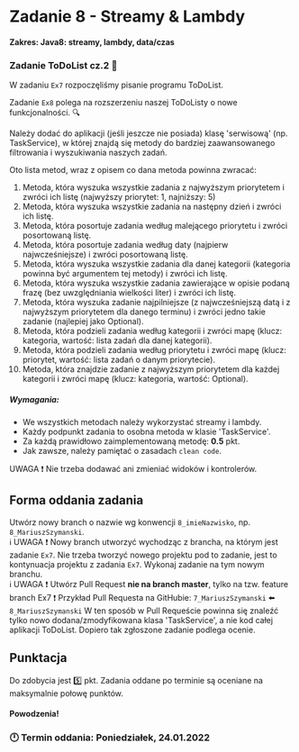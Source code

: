 # Zadanie 8 - Streamy & Lambdy
#### Zakres: Java8: streamy, lambdy, data/czas

### Zadanie ToDoList cz.2 :scroll:

W zadaniu `Ex7` rozpoczęliśmy pisanie programu ToDoList.

Zadanie `Ex8` polega na rozszerzeniu naszej ToDoListy o nowe funkcjonalności. :mag:

Należy dodać do aplikacji (jeśli jeszcze nie posiada) klasę 'serwisową' (np. TaskService), w której znajdą się metody do bardziej zaawansowanego filtrowania i wyszukiwania naszych zadań.

Oto lista metod, wraz z opisem co dana metoda powinna zwracać:

1. Metoda, która wyszuka wszystkie zadania z najwyższym priorytetem i zwróci ich listę (najwyższy priorytet: 1, najniższy: 5)
2. Metoda, która wyszuka wszystkie zadania na następny dzień i zwróci ich listę.
3. Metoda, która posortuje zadania według malejącego priorytetu i zwróci posortowaną listę.
4. Metoda, która posortuje zadania według daty (najpierw najwcześniejsze) i zwróci posortowaną listę.
5. Metoda, która wyszuka wszystkie zadania dla danej kategorii (kategoria powinna być argumentem tej metody) i zwróci ich listę.
6. Metoda, która wyszuka wszystkie zadania zawierające w opisie podaną frazę (bez uwzględniania wielkości liter) i zwróci ich listę.
7. Metoda, która wyszuka zadanie najpilniejsze (z najwcześniejszą datą i z najwyższym priorytetem dla danego terminu) i zwróci jedno takie zadanie (najlepiej jako Optional<Task>).
8. Metoda, która podzieli zadania według kategorii i zwróci mapę (klucz: kategoria, wartość: lista zadań dla danej kategorii).
9. Metoda, która podzieli zadania według priorytetu i zwróci mapę (klucz: priorytet, wartość: lista zadań o danym priorytecie).
10. Metoda, która znajdzie zadanie z najwyższym priorytetem dla każdej kategorii i zwróci mapę (klucz: kategoria, wartość: Optional<Task>).


##### Wymagania:
   - We wszystkich metodach należy wykorzystać streamy i lambdy.
   - Każdy podpunkt zadania to osobna metoda w klasie 'TaskService'.
   - Za każdą prawidłowo zaimplementowaną metodę: **0.5** pkt.
   - Jak zawsze, należy pamiętać o zasadach `clean code`.

UWAGA :heavy_exclamation_mark: Nie trzeba dodawać ani zmieniać widoków i kontrolerów.


## Forma oddania zadania
Utwórz nowy branch o nazwie wg konwencji `8_imieNazwisko`, np. `8_MariuszSzymanski`.<br/>
:information_source: UWAGA :heavy_exclamation_mark: Nowy branch utworzyć wychodząc z brancha, na którym jest zadanie `Ex7`. Nie trzeba tworzyć nowego projektu pod to zadanie, jest to kontynuacja projektu z zadania `Ex7`.
Wykonaj zadanie na tym nowym branchu. <br/>
:information_source: UWAGA :heavy_exclamation_mark: Utwórz Pull Request **nie na branch master**, tylko na tzw. feature branch Ex7 :heavy_exclamation_mark:
Przykład Pull Requesta na GitHubie: `7_MariuszSzymanski` :arrow_left: `8_MariuszSzymanski`
W ten sposób w Pull Requeście powinna się znaleźć tylko nowo dodana/zmodyfikowana klasa 'TaskService', a nie kod całej aplikacji ToDoList.
Dopiero tak zgłoszone zadanie podlega ocenie.


## Punktacja

Do zdobycia jest :five:  pkt. Zadania oddane po terminie są oceniane na maksymalnie połowę punktów.

#### Powodzenia!

### :clock12: Termin oddania: Poniedziałek, 24.01.2022
